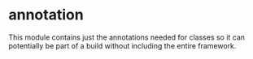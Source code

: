 annotation
==========


This module contains just the annotations needed for classes so it can potentially
be part of a build without including the entire framework.